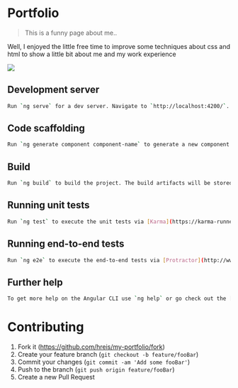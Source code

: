 # Portfolio 

> This is a funny page about me..

Well, I enjoyed the little free time to improve some techniques about css and html to show a little bit about me and my work experience

![](my-portfolio-gif.gif)

## Development server

```sh
Run `ng serve` for a dev server. Navigate to `http://localhost:4200/`. The app will automatically reload if you change any of the source files.
```

## Code scaffolding

```sh
Run `ng generate component component-name` to generate a new component. You can also use `ng generate directive|pipe|service|class|guard|interface|enum|module`.
```

## Build

```sh
Run `ng build` to build the project. The build artifacts will be stored in the `dist/` directory. Use the `--prod` flag for a production build.
```

## Running unit tests

```sh
Run `ng test` to execute the unit tests via [Karma](https://karma-runner.github.io).
```

## Running end-to-end tests

```sh
Run `ng e2e` to execute the end-to-end tests via [Protractor](http://www.protractortest.org/).
```

## Further help

```sh
To get more help on the Angular CLI use `ng help` or go check out the [Angular CLI README](https://github.com/angular/angular-cli/blob/master/README.md).
```

# Contributing

1. Fork it (<https://github.com/hreis/my-portfolio/fork>)
2. Create your feature branch (`git checkout -b feature/fooBar`)
3. Commit your changes (`git commit -am 'Add some fooBar'`)
4. Push to the branch (`git push origin feature/fooBar`)
5. Create a new Pull Request

<!-- Markdown link & img dfn's -->
